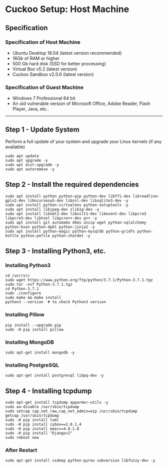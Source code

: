 # Cuckoo Setup: Host Machine

## Specification 
### Specification of Host Machine
- Ubuntu Desktop 18.04 (latest version recommended)
- 16Gb of RAM or higher
- 500 Gb hard disk (SSD for better processing)
- Virtual Box v5.2 (latest version)
- Cuckoo Sandbox v2.0.6 (latest version)

### Specification of Guest Machine
- Windows 7 Professional 64 bit
- An old vulnerable version of Microsoft Office, Adobe Reader, Flash Player, Java, etc..

---
## Step 1 - Update System
Perform a full update of your system and upgrade your Linux kernels (if any available)

```
sudo apt update
sudo apt upgrade -y
sudo apt dist-upgrade -y
sudo apt autoremove -y
```

## Step 2 - Install the required dependencies
```
sudo apt install python python-pip python-dev libffi-dev libreadline-gplv2-dev libncursesw5-dev libssl-dev libsqlite3-dev -y
sudo apt install python-virtualenv python-setuptools -y
sudo apt install libjpeg-dev zlib1g-dev -y
sudo apt install libxml2-dev libxslt1-dev libevent-dev libpcre3 libpcre3-dev libtool libpcre++-dev g++ -y
sudo apt install git automake dkms unzip wget python-sqlalchemy python-bson python-dpkt python-jinja2 -y
sudo apt install python-magic python-mysqldb python-gridfs python-bottle python-pefile python-chardet -y
```

## Step 3 - Installing Python3, etc.
### Installing Python3
```
cd /usr/src
sudo wget https://www.python.org/ftp/python/3.7.1/Python-3.7.1.tgz
sudo tar -xvf Python-3.7.1.tgz
cd Python-3.7.1
sudo ./configure
sudo make && make install
python3 --version  # to check Python3 version
```
### Installing Pillow
```
pip install --upgrade pip
sudo -H pip install pillow
```
### Installing MongoDB
```
sudo apt-get install mongodb -y
```
### Installing PostgreSQL
```
sudo apt-get install postgresql libpq-dev -y
```

## Step 4 - Installing tcpdump
```
sudo apt-get install tcpdump apparmor-utils -y
sudo aa-disable /usr/sbin/tcpdump
sudo setcap cap_net_raw,cap_net_admin=eip /usr/sbin/tcpdump
getcap /usr/sbin/tcpdump
sudo -H pip install lxml
sudo -H pip install cybox==2.0.1.4    
sudo -H pip install maec==4.0.1.0
sudo -H pip install "Django<2"
sudo reboot now
```
### After Restart
```
sudo apt-get install ssdeep python-pyrex subversion libfuzzy-dev -y
```
